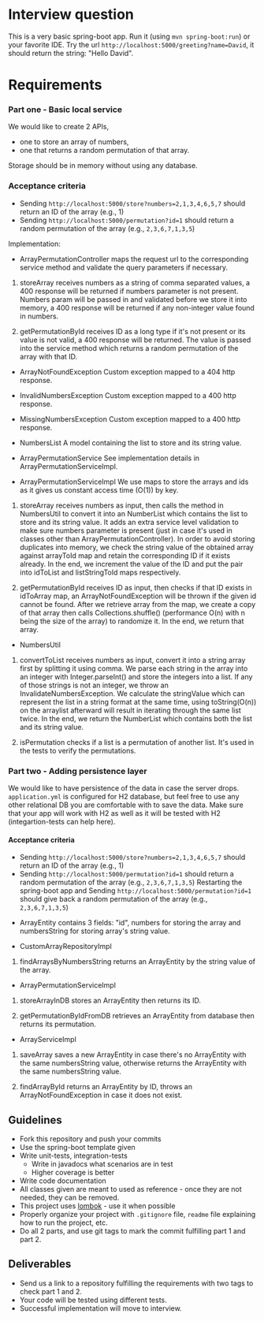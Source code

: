Interview question
==================


This is a very basic spring-boot app. Run it (using `mvn spring-boot:run`) or your favorite IDE.
Try the url `http://localhost:5000/greeting?name=David`, it should return the string: "Hello David".

# Requirements
### Part one - Basic local service
We would like to create 2 APIs, 
* one to store an array of numbers, 
* one that returns a random permutation of that array.

Storage should be in memory without using any database.

### Acceptance criteria
* Sending `http://localhost:5000/store?numbers=2,1,3,4,6,5,7` should 
return an ID of the array (e.g., 1)
* Sending `http://localhost:5000/permutation?id=1` should return 
a random permutation of the array (e.g., `2,3,6,7,1,3,5`)

Implementation:

- ArrayPermutationController
maps the request url to the corresponding service method and validate the query parameters if necessary.

1. storeArray
receives numbers as a string of comma separated values, a 400 response will be returned 
if numbers parameter is not present. Numbers param will be passed in and validated
before we store it into memory, a 400 response will be returned if any non-integer value found in numbers.

2. getPermutationById
receives ID as a long type if it's not present or its value is not valid, a 400 response will be returned.
The value is passed into the service method which returns a random permutation of the array with that ID.


- ArrayNotFoundException
Custom exception mapped to a 404 http response.


- InvalidNumbersException
Custom exception mapped to a 400 http response.


- MissingNumbersException
Custom exception mapped to a 400 http response.


- NumbersList
A model containing the list to store and its string value.


- ArrayPermutationService
See implementation details in ArrayPermutationServiceImpl.


- ArrayPermutationServiceImpl
We use maps to store the arrays and ids as it gives us constant access time (O(1)) by key.

1. storeArray
receives numbers as input, then calls the method in NumbersUtil to convert it into an NumberList
which contains the list to store and its string value.
It adds an extra service level validation to make sure numbers parameter is present (just in case 
it's used in classes other than ArrayPermutationController).
In order to avoid storing duplicates into memory, we check the string value of the obtained array 
against arrayToId map and retain the corresponding ID if it exists already.
In the end, we increment the value of the ID and put the pair into idToList and listStringToId maps respectively.

2. getPermutationById
receives ID as input, then checks if that ID exists in idToArray map, an ArrayNotFoundException will be thrown
if the given id cannot be found. 
After we retrieve array from the map, we create a copy of that array 
then calls Collections.shuffle() (performance O(n) with n being the size of the array) to randomize it.
In the end, we return that array.


- NumbersUtil
1. convertToList
receives numbers as input, convert it into a string array first by splitting it using comma.
We parse each string in the array into an integer with Integer.parseInt() and store the integers into a list.
If any of those strings is not an integer, we throw an InvalidateNumbersException. 
We calculate the stringValue which can represent the list in a string format at the same time, using toString(O(n)) 
on the arraylist afterward will result in iterating through the same list twice.
In the end, we return the NumberList which contains both the list and its string value.

2. isPermutation
checks if a list is a permutation of another list. It's used in the tests to verify the permutations.


### Part two - Adding persistence layer
We would like to have persistence of the data in case the server drops.
`application.yml` is configured for H2 database, but feel free to use any other relational DB you are comfortable with to save the data.
Make sure that your app will work with H2 as well as it will be tested with H2 (integartion-tests can help here).

#### Acceptance criteria
* Sending `http://localhost:5000/store?numbers=2,1,3,4,6,5,7` should 
return an ID of the array (e.g., 1)
* Sending `http://localhost:5000/permutation?id=1` should return 
a random permutation of the array (e.g., `2,3,6,7,1,3,5`)
Restarting the spring-boot app and Sending `http://localhost:5000/permutation?id=1` 
should give back a random permutation of the array (e.g., `2,3,6,7,1,3,5`)

- ArrayEntity
contains 3 fields: "id", numbers for storing the array and numbersString for storing array's string value.


- CustomArrayRepositoryImpl
1. findArraysByNumbersString
returns an ArrayEntity by the string value of the array.


- ArrayPermutationServiceImpl
1. storeArrayInDB
stores an ArrayEntity then returns its ID.

2. getPermutationByIdFromDB
retrieves an ArrayEntity from database then returns its permutation.


- ArrayServiceImpl
1. saveArray
saves a new ArrayEntity in case there's no ArrayEntity with the same numbersString value,
otherwise returns the ArrayEntity with the same numbersString value.

2. findArrayById
returns an ArrayEntity by ID, throws an ArrayNotFoundException in case it does not exist.


## Guidelines
* Fork this repository and push your commits
* Use the spring-boot template given
* Write unit-tests, integration-tests 
  * Write in javadocs what scenarios are in test
  * Higher coverage is better
* Write code documentation
* All classes given are meant to used as reference - once they are not needed, they can be removed.
* This project uses [lombok](https://projectlombok.org/) - use it when possible
* Properly organize your project with `.gitignore` file, `readme` file explaining how to run the project, etc.
* Do all 2 parts, and use git tags to mark the commit fulfilling part 1 and part 2.

## Deliverables
* Send us a link to a repository fulfilling the requirements with two tags to check part 1 and 2.
* Your code will be tested using different tests.
* Successful implementation will move to interview.
